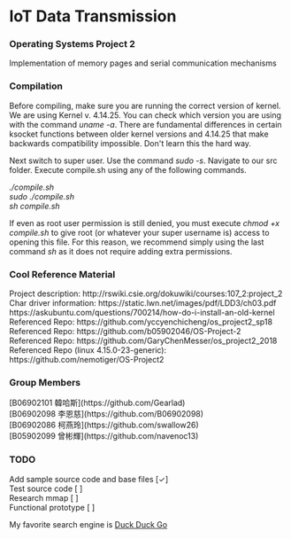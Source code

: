 # IoT Data Transmission
### Operating Systems Project 2
Implementation of memory pages and serial communication mechanisms

### Compilation
Before compiling, make sure you are running the correct version of kernel. We are using Kernel v. 4.14.25. You can check which version you are using with the command <em>uname -a</em>. There are fundamental differences in certain ksocket functions between older kernel versions and 4.14.25 that make backwards compatibility impossible. Don't learn this the hard way.

Next switch to super user. Use the command <em>sudo -s</em>.
Navigate to our src folder. Execute compile.sh using any of the following commands.
<p><em>./compile.sh<br>
    sudo ./compile.sh<br>
    sh compile.sh</em>
</p>
If even as root user permission is still denied, you must execute <em>chmod +x compile.sh</em> to give root (or whatever your super username is) access to opening this file. For this reason, we recommend simply using the last command <em>sh</em> as it does not require adding extra permissions.

### Cool Reference Material
<p>
Project description: http://rswiki.csie.org/dokuwiki/courses:107_2:project_2<br>
Char driver information: https://static.lwn.net/images/pdf/LDD3/ch03.pdf<br>
https://askubuntu.com/questions/700214/how-do-i-install-an-old-kernel<br>
Referenced Repo: https://github.com/yccyenchicheng/os_project2_sp18<br>
Referenced Repo: https://github.com/b05902046/OS-Project-2<br>
Referenced Repo: https://github.com/GaryChenMesser/os_project2_2018<br>
Referenced Repo (linux 4.15.0-23-generic): https://github.com/nemotiger/OS-Project2
</p>

### Group Members
<p>[B06902101 韓哈斯](https://github.com/Gearlad)<br>
[B06902098 李恩慈](https://github.com/B06902098)<br>
[B06902086 柯燕玲](https://github.com/swallow26)<br>
[B05902099 曾彬輝](https://github.com/navenoc13)
</p>

### TODO
<p>
  Add sample source code and base files [✓]<br>
  Test source code [ ]<br>
  Research mmap [ ]<br>
  Functional prototype [ ]
</p>

My favorite search engine is [Duck Duck Go](https://duckduckgo.com)
